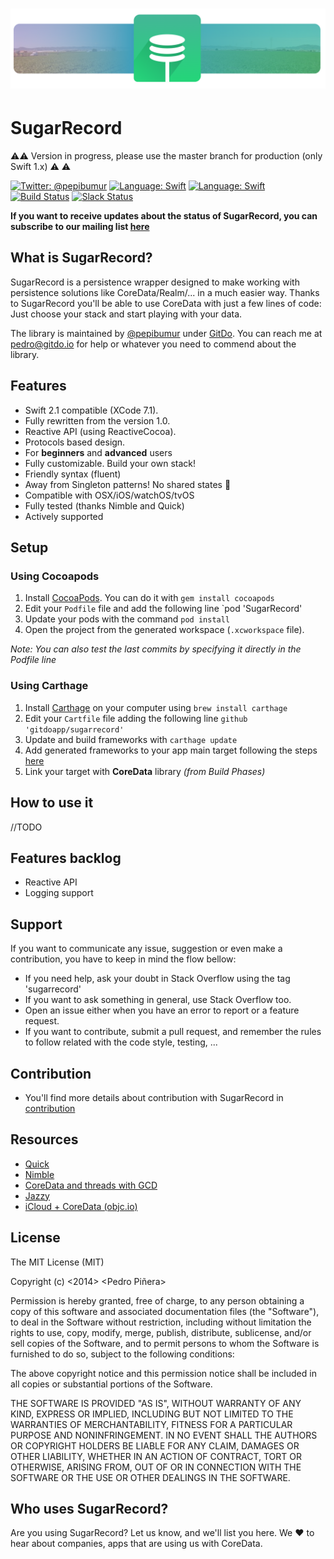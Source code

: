 # <center>![xcres](/Assets/Banner.png)</center>

# SugarRecord

:warning::warning: Version in progress, please use the master branch for production (only Swift 1.x) :warning: :warning:

[![Twitter: @pepibumur](https://img.shields.io/badge/contact-@pepibumur-blue.svg?style=flat)](https://twitter.com/pepibumur)
[![Language: Swift](https://img.shields.io/badge/lang-Swift-yellow.svg?style=flat)](https://developer.apple.com/swift/)
[![Language: Swift](https://img.shields.io/badge/license-MIT-lightgrey.svg?style=flat)](http://opensource.org/licenses/MIT)
[![Build Status](https://travis-ci.org/gitdoapp/SugarRecord.svg?branch=version2)](https://travis-ci.org/gitdoapp/SugarRecord)
[![Slack Status](https://sugarrecord-slack.herokuapp.com/badge.svg)](https://sugarrecord-slack.herokuapp.com)

**If you want to receive updates about the status of SugarRecord, you can subscribe to our mailing list [here](http://eepurl.com/57tqX)**

## What is SugarRecord?
SugarRecord is a persistence wrapper designed to make working with persistence solutions like CoreData/Realm/... in a much easier way. Thanks to SugarRecord you'll be able to use CoreData with just a few lines of code: Just choose your stack and start playing with your data.

The library is maintained by [@pepibumur](https://github.com/pepibumur) under [GitDo](https://github.com/gitdoapp). You can reach me at [pedro@gitdo.io](mailto://pedro@gitdo.io) for help or whatever you need to commend about the library.

## Features
- Swift 2.1 compatible (XCode 7.1).
- Fully rewritten from the version 1.0.
- Reactive API (using ReactiveCocoa).
- Protocols based design.
- For **beginners** and **advanced** users
- Fully customizable. Build your own stack!
- Friendly syntax (fluent)
- Away from Singleton patterns! No shared states :tada:
- Compatible with OSX/iOS/watchOS/tvOS
- Fully tested (thanks Nimble and Quick)
- Actively supported

## Setup

### Using Cocoapods

1. Install [CocoaPods](https://cocoapods.org). You can do it with `gem install cocoapods`
2. Edit your `Podfile` file and add the following line `pod 'SugarRecord'
3. Update your pods with the command `pod install`
4. Open the project from the generated workspace (`.xcworkspace` file).

*Note: You can also test the last commits by specifying it directly in the Podfile line*

### Using Carthage
1. Install [Carthage](https://github.com/carthage/carthage) on your computer using `brew install carthage`
3. Edit your `Cartfile` file adding the following line `github 'gitdoapp/sugarrecord'`
4. Update and build frameworks with `carthage update`
5. Add generated frameworks to your app main target following the steps [here](https://github.com/carthage/carthage)
6. Link your target with **CoreData** library *(from Build Phases)*

## How to use it
//TODO

## Features backlog
- Reactive API
- Logging support

## Support

If you want to communicate any issue, suggestion or even make a contribution, you have to keep in mind the flow bellow:

- If you need help, ask your doubt in Stack Overflow using the tag 'sugarrecord'
- If you want to ask something in general, use Stack Overflow too.
- Open an issue either when you have an error to report or a feature request.
- If you want to contribute, submit a pull request, and remember the rules to follow related with the code style, testing, ...

## Contribution
- You'll find more details about contribution with SugarRecord in [contribution](CONTRIBUTION.md)

## Resources
- [Quick](https://github.com/quick/quick)
- [Nimble](https://github.com/quick/nimble)
- [CoreData and threads with GCD](http://www.cimgf.com/2011/05/04/core-data-and-threads-without-the-headache/)
- [Jazzy](https://github.com/realm/jazzy)
- [iCloud + CoreData (objc.io)](http://www.objc.io/issue-10/icloud-core-data.html)


## License
The MIT License (MIT)

Copyright (c) <2014> <Pedro Piñera>

Permission is hereby granted, free of charge, to any person obtaining a copy
of this software and associated documentation files (the "Software"), to deal
in the Software without restriction, including without limitation the rights
to use, copy, modify, merge, publish, distribute, sublicense, and/or sell
copies of the Software, and to permit persons to whom the Software is
furnished to do so, subject to the following conditions:

The above copyright notice and this permission notice shall be included in
all copies or substantial portions of the Software.

THE SOFTWARE IS PROVIDED "AS IS", WITHOUT WARRANTY OF ANY KIND, EXPRESS OR
IMPLIED, INCLUDING BUT NOT LIMITED TO THE WARRANTIES OF MERCHANTABILITY,
FITNESS FOR A PARTICULAR PURPOSE AND NONINFRINGEMENT. IN NO EVENT SHALL THE
AUTHORS OR COPYRIGHT HOLDERS BE LIABLE FOR ANY CLAIM, DAMAGES OR OTHER
LIABILITY, WHETHER IN AN ACTION OF CONTRACT, TORT OR OTHERWISE, ARISING FROM,
OUT OF OR IN CONNECTION WITH THE SOFTWARE OR THE USE OR OTHER DEALINGS IN
THE SOFTWARE.

## Who uses SugarRecord?
Are you using SugarRecord? Let us know, and we'll list you here. We :heart: to hear about companies, apps that are using us with CoreData. 
